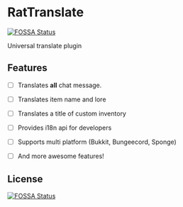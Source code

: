 # RatTranslate
[![FOSSA Status](https://app.fossa.io/api/projects/git%2Bgithub.com%2FRanolP%2FRatTranslate.svg?type=shield)](https://app.fossa.io/projects/git%2Bgithub.com%2FRanolP%2FRatTranslate?ref=badge_shield)

Universal translate plugin

## Features

 * [ ] Translates **all** chat message.
 * [ ] Translates item name and lore
 * [ ] Translates a title of custom inventory
 * [ ] Provides i18n api for developers
 * [ ] Supports multi platform (Bukkit, Bungeecord, Sponge)
 * [ ] And more awesome features!


## License
[![FOSSA Status](https://app.fossa.io/api/projects/git%2Bgithub.com%2FRanolP%2FRatTranslate.svg?type=large)](https://app.fossa.io/projects/git%2Bgithub.com%2FRanolP%2FRatTranslate?ref=badge_large)